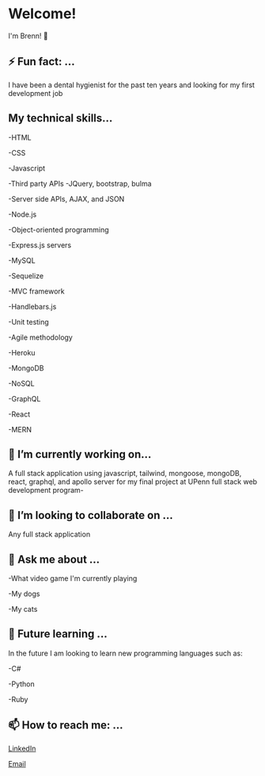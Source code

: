 # Welcome!
I'm Brenn! 👋




## ⚡ Fun fact: ...
I have been a dental hygienist for the past ten years and looking for my first development job

## My technical skills...
-HTML

-CSS

-Javascript

-Third party APIs -JQuery, bootstrap, bulma

-Server side APIs, AJAX, and JSON

-Node.js

-Object-oriented programming

-Express.js servers

-MySQL

-Sequelize

-MVC framework 

-Handlebars.js

-Unit testing

-Agile methodology

-Heroku

-MongoDB

-NoSQL

-GraphQL

-React

-MERN

## 🔭 I’m currently working on... 
A full stack application using javascript, tailwind, mongoose, mongoDB, react, graphql, and apollo server for my final project at UPenn full stack web development program- 

## 👯 I’m looking to collaborate on ...
Any full stack application

## 💬 Ask me about ...
-What video game I'm currently playing

-My dogs

-My cats

## 🌱 Future learning ...
In the future I am looking to learn new programming languages such as:

-C#

-Python

-Ruby

## 📫 How to reach me: ...
[LinkedIn](https://www.linkedin.com/in/brennvoyles/)

[Email](mailto:brennaveir@gmail.com)
